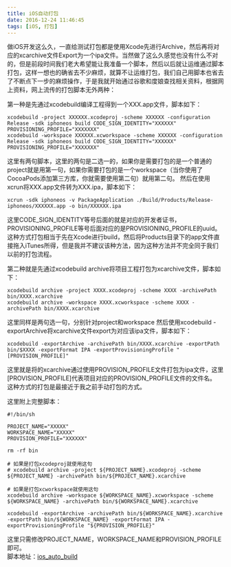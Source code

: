 ```yaml
---
title: iOS自动打包
date: 2016-12-24 11:46:45
tags: [iOS, 打包]
---
```


做iOS开发这么久，一直给测试打包都是使用Xcode先进行Archive，然后再将对应的xcarchive文件Export为一个ipa文件。当然做了这么久感觉也没有什么不对的，但是前段时间我们老大希望能让我准备一个脚本，然后以后就让运维通过脚本打包，这样一想也的确省去不少麻烦，就算不让运维打包，我们自己用脚本也省去了不断点下一步的麻烦操作，于是我就开始通过谷歌和度娘查找相关资料，根据网上资料，网上流传的打包脚本无外两种：

第一种是先通过xcodebuild编译工程得到一个XXX.app文件，脚本如下：

```
xcodebuild -project XXXXXX.xcodeproj -scheme XXXXXX -configuration Release -sdk iphoneos build CODE_SIGN_IDENTITY="XXXXXX" PROVISIONING_PROFILE="XXXXXXX"
xcodebuild -workspace XXXXXX.xcworkspace -scheme XXXXXX -configuration Release -sdk iphoneos build CODE_SIGN_IDENTITY="XXXXXX" PROVISIONING_PROFILE="XXXXXXX"
```

这里有两句脚本，这里的两句是二选一的，如果你是需要打包的是一个普通的project就是用第一句，如果你需要打包的是一个workspace（当你使用了CocoaPods添加第三方库，你就需要使用第二句）就用第二句。
然后在使用xcrun将XXX.app文件转为XXX.ipa，脚本如下：

```
xcrun -sdk iphoneos -v PackageApplication ./Build/Products/Release-iphoneos/XXXXXX.app -o bin/XXXXXX.ipa
```

这里CODE_SIGN_IDENTITY等号后面的就是对应的开发者证书，PROVISIONING_PROFILE等号后面对应的是PROVISIONING_PROFILE的uuid。  
这种方式打包相当于先在Xcode进行build，然后将Products目录下的app文件直接拖入iTunes所得，但是我并不建议该种方法，因为这种方法并不完全同于我们以前的打包流程。

第二种就是先通过xcodebuild archive将项目工程打包为xcarchive文件，脚本如下：

```
xcodebuild archive -project XXXX.xcodeproj -scheme XXXX -archivePath bin/XXXX.xcarchive
xcodebuild archive -workspace XXXX.xcworkspace -scheme XXXX -archivePath bin/XXXX.xcarchive
```

这里同样是两句选一句，分别针对project和workspace
然后使用xcodebuild -exportArchive将xcarchive文件export为对应该ipa文件，脚本如下：

```
xcodebuild -exportArchive -archivePath bin/XXXX.xcarchive -exportPath bin/$XXXX -exportFormat IPA -exportProvisioningProfile "[PROVISION_PROFILE]"
```

这里就是将的xcarchive通过使用PROVISION_PROFILE文件打包为ipa文件，这里[PROVISION_PROFILE]代表项目对应的PROVISION_PROFILE文件的文件名。  
这种方式的打包是最接近于我之前手动打包的方式。

这里附上完整脚本：

```
#!/bin/sh

PROJECT_NAME="XXXXX"
WORKSPACE_NAME="XXXXX"
PROVISION_PROFILE="XXXXXX"

rm -rf bin

# 如果是打包xcodeproj就使用这句
# xcodebuild archive -project ${PROJECT_NAME}.xcodeproj -scheme ${PROJECT_NAME} -archivePath bin/${PROJECT_NAME}.xcarchive

# 如果是打包xcworkspace就使用这句
xcodebuild archive -workspace ${WORKSPACE_NAME}.xcworkspace -scheme ${WORKSPACE_NAME} -archivePath bin/${WORKSPACE_NAME}.xcarchive

xcodebuild -exportArchive -archivePath bin/${WORKSPACE_NAME}.xcarchive -exportPath bin/${WORKSPACE_NAME} -exportFormat IPA -exportProvisioningProfile "${PROVISION_PROFILE}"
```

这里只需修改PROJECT_NAME，WORKSPACE_NAME和PROVISION_PROFILE即可。  
脚本地址：[ios_auto_build](https://github.com/MingleChang/ios_auto_build.git)

